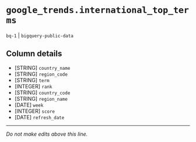 # `google_trends.international_top_terms`
`bq-1` | `bigquery-public-data`

## Column details
* [STRING]    `country_name`
* [STRING]    `region_code`
* [STRING]    `term`
* [INTEGER]   `rank`
* [STRING]    `country_code`
* [STRING]    `region_name`
* [DATE]      `week`
* [INTEGER]   `score`
* [DATE]      `refresh_date`

-------------------------------------------------------------------------------
*Do not make edits above this line.*
